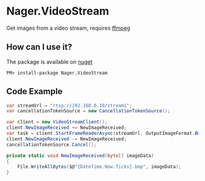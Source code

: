 # Nager.VideoStream
Get images from a video stream, requires [ffmpeg](https://www.ffmpeg.org/)

## How can I use it?

The package is available on [nuget](https://www.nuget.org/packages/Nager.VideoStream)
```
PM> install-package Nager.VideoStream
```

## Code Example
```cs
var streamUrl = "rtsp://192.168.0.10/stream1";
var cancellationTokenSource = new CancellationTokenSource();

var client = new VideoStreamClient();
client.NewImageReceived += NewImageReceived;
var task = client.StartFrameReaderAsync(streamUrl, OutputImageFormat.Bmp, cancellationTokenSource.Token);
client.NewImageReceived -= NewImageReceived;
cancellationTokenSource.Cancel();

private static void NewImageReceived(byte[] imageData)
{
    File.WriteAllBytes($@"{DateTime.Now.Ticks}.bmp", imageData);
}
```
